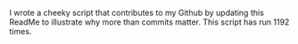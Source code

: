 I wrote a cheeky script that contributes to my Github by updating this ReadMe to illustrate why more than commits matter. This script has run 1192 times.